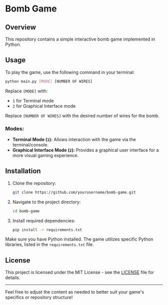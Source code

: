 # Bomb Game

## Overview
This repository contains a simple interactive bomb game implemented in Python.

## Usage
To play the game, use the following command in your terminal:

```bash
python main.py [MODE] [NUMBER OF WIRES]
```

Replace `[MODE]` with:
- `1` for Terminal mode
- `2` for Graphical Interface mode

Replace `[NUMBER OF WIRES]` with the desired number of wires for the bomb.

### Modes:
- **Terminal Mode (`1`):** Allows interaction with the game via the terminal/console.
- **Graphical Interface Mode (`2`):** Provides a graphical user interface for a more visual gaming experience.

## Installation
1. Clone the repository:

    ```bash
    git clone https://github.com/yourusername/bomb-game.git
    ```
2. Navigate to the project directory:

    ```bash
    cd bomb-game
    ```
3. Install required dependencies:

    ```bash
    pip install -r requirements.txt
    ```

Make sure you have Python installed. The game utilizes specific Python libraries, listed in the `requirements.txt` file.

## License
This project is licensed under the MIT License - see the [LICENSE](LICENSE) file for details.

---

Feel free to adjust the content as needed to better suit your game's specifics or repository structure!
